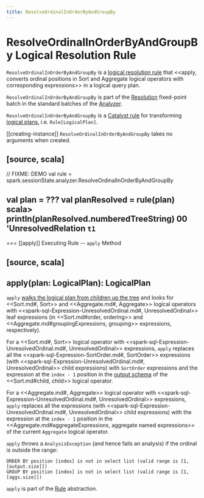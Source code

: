 ```yaml
---
title: ResolveOrdinalInOrderByAndGroupBy
---
```


# ResolveOrdinalInOrderByAndGroupBy Logical Resolution Rule

`ResolveOrdinalInOrderByAndGroupBy` is a [logical resolution rule](../Analyzer.md#batches) that <<apply, converts ordinal positions in Sort and Aggregate logical operators with corresponding expressions>>  in a logical query plan.

`ResolveOrdinalInOrderByAndGroupBy` is part of the [Resolution](../Analyzer.md#Resolution) fixed-point batch in the standard batches of the [Analyzer](../Analyzer.md).

`ResolveOrdinalInOrderByAndGroupBy` is a [Catalyst rule](../catalyst/Rule.md) for transforming [logical plans](../logical-operators/LogicalPlan.md), i.e. `Rule[LogicalPlan]`.

[[creating-instance]]
`ResolveOrdinalInOrderByAndGroupBy` takes no arguments when created.

[source, scala]
----
// FIXME: DEMO
val rule = spark.sessionState.analyzer.ResolveOrdinalInOrderByAndGroupBy

val plan = ???
val planResolved = rule(plan)
scala> println(planResolved.numberedTreeString)
00 'UnresolvedRelation `t1`
----

=== [[apply]] Executing Rule -- `apply` Method

[source, scala]
----
apply(plan: LogicalPlan): LogicalPlan
----

`apply` [walks the logical plan from children up the tree](../catalyst/TreeNode.md#transformUp) and looks for <<Sort.md#, Sort>> and <<Aggregate.md#, Aggregate>> logical operators with <<spark-sql-Expression-UnresolvedOrdinal.md#, UnresolvedOrdinal>> leaf expressions (in <<Sort.md#order, ordering>> and <<Aggregate.md#groupingExpressions, grouping>> expressions, respectively).

For a <<Sort.md#, Sort>> logical operator with <<spark-sql-Expression-UnresolvedOrdinal.md#, UnresolvedOrdinal>> expressions, `apply` replaces all the <<spark-sql-Expression-SortOrder.md#, SortOrder>> expressions (with <<spark-sql-Expression-UnresolvedOrdinal.md#, UnresolvedOrdinal>> child expressions) with `SortOrder` expressions and the expression at the `index - 1` position in the [output schema](../catalyst/QueryPlan.md#output) of the <<Sort.md#child, child>> logical operator.

For a <<Aggregate.md#, Aggregate>> logical operator with <<spark-sql-Expression-UnresolvedOrdinal.md#, UnresolvedOrdinal>> expressions, `apply` replaces all the expressions (with <<spark-sql-Expression-UnresolvedOrdinal.md#, UnresolvedOrdinal>> child expressions) with the expression at the `index - 1` position in the <<Aggregate.md#aggregateExpressions, aggregate named expressions>> of the current `Aggregate` logical operator.

`apply` throws a `AnalysisException` (and hence fails an analysis) if the ordinal is outside the range:

```
ORDER BY position [index] is not in select list (valid range is [1, [output.size]])
GROUP BY position [index] is not in select list (valid range is [1, [aggs.size]])
```

`apply` is part of the [Rule](../catalyst/Rule.md#apply) abstraction.
